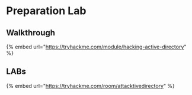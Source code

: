 # Preparation Lab



## Walkthrough

{% embed url="https://tryhackme.com/module/hacking-active-directory" %}

## LABs

{% embed url="https://tryhackme.com/room/attacktivedirectory" %}

